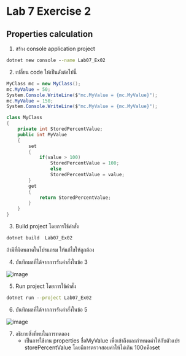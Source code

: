 # Lab 7 Exercise 2

## Properties calculation

1. สร้าง console application project

```cmd
dotnet new console --name Lab07_Ex02
```

2. เปลี่ยน code ให้เป็นดังต่อไปนี้

```cs
MyClass mc = new MyClass();
mc.MyValue = 50;
System.Console.WriteLine($"mc.MyValue = {mc.MyValue}");
mc.MyValue = 150;
System.Console.WriteLine($"mc.MyValue = {mc.MyValue}");

class MyClass
{
    private int StoredPercentValue;
    public int MyValue
    {
        set
        {   
            if(value > 100)
                StoredPercentValue = 100;
                else
                StoredPercentValue = value;
        }
        get
        {
            return StoredPercentValue;
        }
    }
}
```

3. Build project โดยการใช้คำสั่ง

```cmd
dotnet build  Lab07_Ex02
```

ถ้ามีที่ผิดพลาดในโปรแกรม ให้แก้ไขให้ถูกต้อง

4. บันทึกผลที่ได้จากการรันคำสั่งในข้อ 3

![image](https://github.com/65030121natthamon/03376836-OOP-2566-Lab-07/assets/144195611/a1fa2d37-ac26-47cc-872c-2c9ca17e45c8)

5. Run project โดยการใช้คำสั่ง

```cmd
dotnet run --project Lab07_Ex02
```

6. บันทึกผลที่ได้จากการรันคำสั่งในข้อ 5 

![image](https://github.com/65030121natthamon/03376836-OOP-2566-Lab-07/assets/144195611/9fe7ab93-fcfa-4d6c-b23b-ed204acb4d3c)

7. อธิบายสิ่งที่พบในการทดลอง
   - เป็นการใช้งาน properties ชื่อMyValue เพื่อเข้าถึงและกำหนดค่าให้กับตัวแปร storePercentValue โดยมีการตรวจสอบค่าให้ไม่เกิน 100ทคือset
